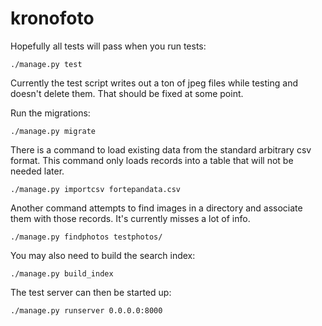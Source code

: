 # kronofoto

Hopefully all tests will pass when you run tests:

    ./manage.py test
    
Currently the test script writes out a ton of jpeg files while testing and doesn't delete them. That should be fixed at some point.

Run the migrations:

    ./manage.py migrate


There is a command to load existing data from the standard arbitrary csv format. This command only loads records into a table that will not be needed later. 

    ./manage.py importcsv fortepandata.csv

Another command attempts to find images in a directory and associate them with those records. It's currently misses a lot of info.

    ./manage.py findphotos testphotos/
    
You may also need to build the search index:

    ./manage.py build_index

The test server can then be started up:

    ./manage.py runserver 0.0.0.0:8000
